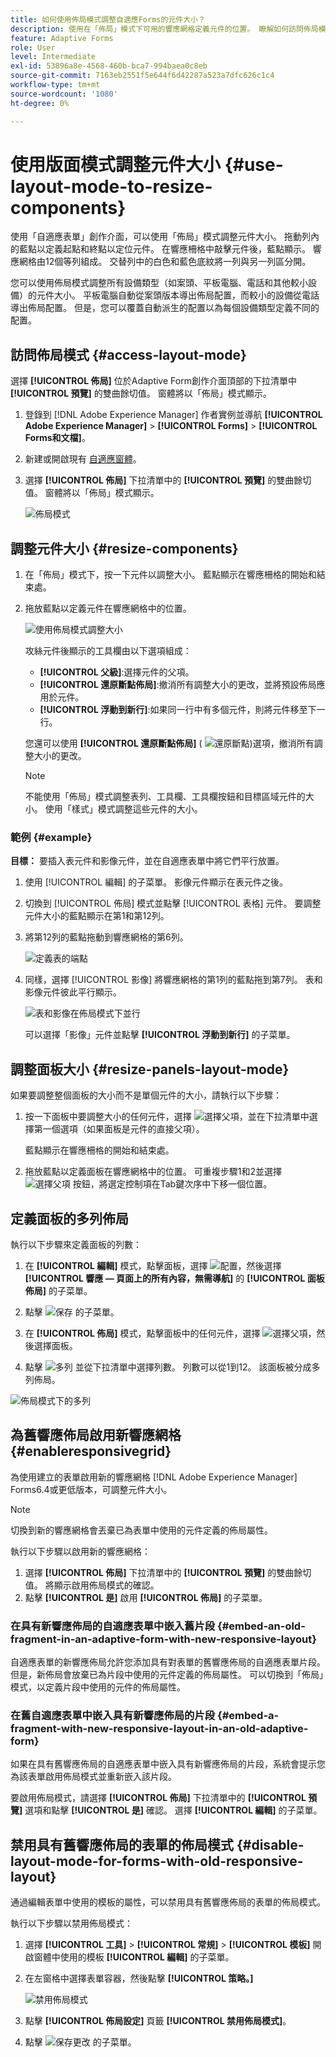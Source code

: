 ```yaml
---
title: 如何使用佈局模式調整自適應Forms的元件大小？
description: 使用在「佈局」模式下可用的響應網格定義元件的位置。 瞭解如何訪問佈局模式、調整元件大小、調整面板大小、為面板定義多列佈局、為舊響應佈局啟用新響應網格，以及為具有舊響應佈局的表單禁用佈局模式。
feature: Adaptive Forms
role: User
level: Intermediate
exl-id: 53896a8e-4568-460b-bca7-994baea0c8eb
source-git-commit: 7163eb2551f5e644f6d42287a523a7dfc626c1c4
workflow-type: tm+mt
source-wordcount: '1080'
ht-degree: 0%

---
```


# 使用版面模式調整元件大小 {#use-layout-mode-to-resize-components}

使用「自適應表單」創作介面，可以使用「佈局」模式調整元件大小。 拖動列內的藍點以定義起點和終點以定位元件。 在響應柵格中敲擊元件後，藍點顯示。 響應網格由12個等列組成。 交替列中的白色和藍色底紋將一列與另一列區分開。

您可以使用佈局模式調整所有設備類型（如案頭、平板電腦、電話和其他較小設備）的元件大小。 平板電腦自動從案頭版本導出佈局配置，而較小的設備從電話導出佈局配置。 但是，您可以覆蓋自動派生的配置以為每個設備類型定義不同的配置。

## 訪問佈局模式 {#access-layout-mode}

選擇 **[!UICONTROL 佈局]** 位於Adaptive Form創作介面頂部的下拉清單中 **[!UICONTROL 預覽]** 的雙曲餘切值。 窗體將以「佈局」模式顯示。

1. 登錄到 [!DNL Adobe Experience Manager] 作者實例並導航 **[!UICONTROL Adobe Experience Manager]** > **[!UICONTROL Forms]** > **[!UICONTROL Forms和文檔]**。
1. 新建或開啟現有 [自適應窗體](creating-adaptive-form.md)。
1. 選擇 **[!UICONTROL 佈局]** 下拉清單中的 **[!UICONTROL 預覽]** 的雙曲餘切值。 窗體將以「佈局」模式顯示。

   ![佈局模式](assets/layout_mode_ic_new.png)

## 調整元件大小 {#resize-components}

1. 在「佈局」模式下，按一下元件以調整大小。 藍點顯示在響應柵格的開始和結束處。
1. 拖放藍點以定義元件在響應網格中的位置。

   ![使用佈局模式調整大小](assets/layout_mode_resize_new_updated1.png)

   攻絲元件後顯示的工具欄由以下選項組成：

   * **[!UICONTROL 父級]**:選擇元件的父項。
   * **[!UICONTROL 還原斷點佈局]**:撤消所有調整大小的更改，並將預設佈局應用於元件。
   * **[!UICONTROL 浮動到新行]**:如果同一行中有多個元件，則將元件移至下一行。

   您還可以使用 **[!UICONTROL 還原斷點佈局]** ( ![還原斷點](assets/reverttopreviouslypublishedversion.png))選項，撤消所有調整大小的更改。

   >[!NOTE]
   >
   >不能使用「佈局」模式調整表列、工具欄、工具欄按鈕和目標區域元件的大小。 使用「樣式」模式調整這些元件的大小。

### 範例 {#example}

**目標：** 要插入表元件和影像元件，並在自適應表單中將它們平行放置。

1. 使用 [!UICONTROL 編輯] 的子菜單。 影像元件顯示在表元件之後。
1. 切換到 [!UICONTROL 佈局] 模式並點擊 [!UICONTROL 表格] 元件。 要調整元件大小的藍點顯示在第1和第12列。
1. 將第12列的藍點拖動到響應網格的第6列。

   ![定義表的端點](assets/layout_mode_end_point_table_new.png)

1. 同樣，選擇 [!UICONTROL 影像] 將響應網格的第1列的藍點拖到第7列。 表和影像元件彼此平行顯示。

   ![表和影像在佈局模式下並行](assets/table_image_parallel_new.png)

   可以選擇「影像」元件並點擊 **[!UICONTROL 浮動到新行]** 的子菜單。

## 調整面板大小 {#resize-panels-layout-mode}

如果要調整整個面板的大小而不是單個元件的大小，請執行以下步驟：

1. 按一下面板中要調整大小的任何元件，選擇 ![選擇父項](assets/select_parent_icon.svg)，並在下拉清單中選擇第一個選項（如果面板是元件的直接父項）。

   藍點顯示在響應柵格的開始和結束處。

1. 拖放藍點以定義面板在響應網格中的位置。
可重複步驟1和2並選擇 ![選擇父項](assets/float_to_new_line_icon.svg) 按鈕，將選定控制項在Tab鍵次序中下移一個位置。

## 定義面板的多列佈局

執行以下步驟來定義面板的列數：

1. 在 **[!UICONTROL 編輯]** 模式，點擊面板，選擇 ![配置](assets/configure-icon.svg)，然後選擇 **[!UICONTROL 響應 — 頁面上的所有內容，無需導航]** 的 **[!UICONTROL 面板佈局]** 的子菜單。

1. 點擊 ![保存](assets/save_icon.svg) 的子菜單。

1. 在 **[!UICONTROL 佈局]** 模式，點擊面板中的任何元件，選擇 ![選擇父項](assets/select_parent_icon.svg)，然後選擇面板。

1. 點擊 ![多列](assets/multi-column.svg) 並從下拉清單中選擇列數。 列數可以從1到12。 該面板被分成多列佈局。

![佈局模式下的多列](assets/multi-column-layout.png)

## 為舊響應佈局啟用新響應網格 {#enableresponsivegrid}

為使用建立的表單啟用新的響應網格 [!DNL Adobe Experience Manager] Forms6.4或更低版本，可調整元件大小。

>[!NOTE]
>
>切換到新的響應網格會丟棄已為表單中使用的元件定義的佈局屬性。

執行以下步驟以啟用新的響應網格：

1. 選擇 **[!UICONTROL 佈局]** 下拉清單中的 **[!UICONTROL 預覽]** 的雙曲餘切值。 將顯示啟用佈局模式的確認。
1. 點擊 **[!UICONTROL 是]** 啟用 **[!UICONTROL 佈局]** 的子菜單。

### 在具有新響應佈局的自適應表單中嵌入舊片段 {#embed-an-old-fragment-in-an-adaptive-form-with-new-responsive-layout}

自適應表單的新響應佈局允許您添加具有對表單的舊響應佈局的自適應表單片段。 但是，新佈局會放棄已為片段中使用的元件定義的佈局屬性。 可以切換到「佈局」模式，以定義片段中使用的元件的佈局屬性。

### 在舊自適應表單中嵌入具有新響應佈局的片段 {#embed-a-fragment-with-new-responsive-layout-in-an-old-adaptive-form}

如果在具有舊響應佈局的自適應表單中嵌入具有新響應佈局的片段，系統會提示您為該表單啟用佈局模式並重新嵌入該片段。

要啟用佈局模式，請選擇 **[!UICONTROL 佈局]** 下拉清單中的 **[!UICONTROL 預覽]** 選項和點擊 **[!UICONTROL 是]** 確認。 選擇 **[!UICONTROL 編輯]** 的子菜單。

## 禁用具有舊響應佈局的表單的佈局模式 {#disable-layout-mode-for-forms-with-old-responsive-layout}

通過編輯表單中使用的模板的屬性，可以禁用具有舊響應佈局的表單的佈局模式。

執行以下步驟以禁用佈局模式：

1. 選擇 **[!UICONTROL 工具]** > **[!UICONTROL 常規]** > **[!UICONTROL 模板]** 開啟窗體中使用的模板 **[!UICONTROL 編輯]** 的子菜單。
1. 在左窗格中選擇表單容器，然後點擊 **[!UICONTROL 策略。]**

   ![禁用佈局模式](assets/policy_disable_layout_mode.png)

1. 點擊 **[!UICONTROL 佈局設定]** 頁籤 **[!UICONTROL 禁用佈局模式]**。
1. 點擊 ![保存更改](assets/save_icon.svg) 的子菜單。

